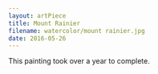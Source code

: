 ```yaml
---
layout: artPiece
title: Mount Rainier
filename: watercolor/mount rainier.jpg
date: 2016-05-26
---
```

This painting took over a year to complete.